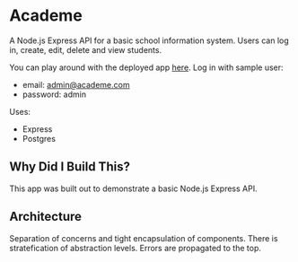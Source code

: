 # Academe

A Node.js Express API for a basic school information system. Users can log in, create, edit, delete and view students.

You can play around with the deployed app [here](https://academe-react.herokuapp.com/). Log in with sample user:

* email: admin@academe.com
* password: admin

Uses:
* Express
* Postgres

## Why Did I Build This?

This app was built out to demonstrate a basic Node.js Express API.


## Architecture
Separation of concerns and tight encapsulation of components. There is stratefication of abstraction levels. Errors are propagated to the top.